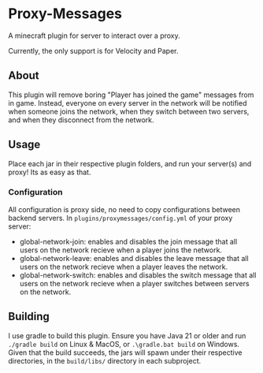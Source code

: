 # Proxy-Messages
A minecraft plugin for server to interact over a proxy.

Currently, the only support is for Velocity and Paper.

## About
This plugin will remove boring "Player has joined the game" messages from in game. Instead, everyone on every server in the network will be notified when someone joins the network, when they switch between two servers, and when they disconnect from the network.

## Usage
Place each jar in their respective plugin folders, and run your server(s) and proxy! Its as easy as that. 

### Configuration
All configuration is proxy side, no need to copy configurations between backend servers.
In `plugins/proxymessages/config.yml` of your proxy server:
* global-network-join: enables and disables the join message that all users on the network recieve when a player joins the network.
* global-network-leave: enables and disables the leave message that all users on the network recieve when a player leaves the network.
* global-network-switch: enables and disables the switch message that all users on the network recieve when a player switches between servers on the network.

## Building
I use gradle to build this plugin. Ensure you have Java 21 or older and run `./gradle build` on Linux & MacOS, or `.\gradle.bat build` on Windows. Given that the build succeeds, the jars will spawn under their respective directories, in the `build/libs/` directory in each subproject.
